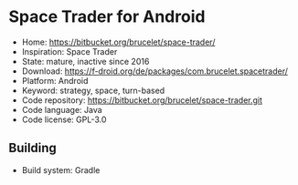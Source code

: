 # Space Trader for Android

- Home: https://bitbucket.org/brucelet/space-trader/
- Inspiration: Space Trader
- State: mature, inactive since 2016
- Download: https://f-droid.org/de/packages/com.brucelet.spacetrader/
- Platform: Android
- Keyword: strategy, space, turn-based
- Code repository: https://bitbucket.org/brucelet/space-trader.git
- Code language: Java
- Code license: GPL-3.0

## Building

- Build system: Gradle
